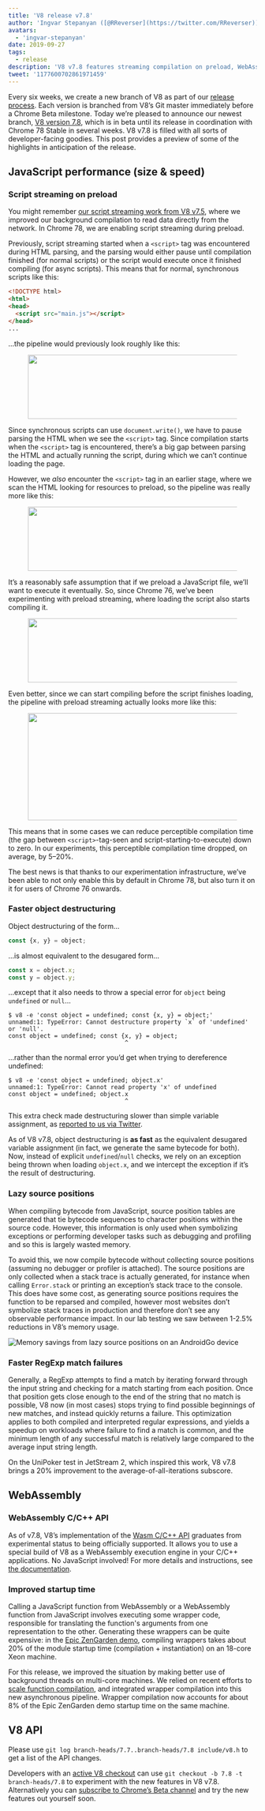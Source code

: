 ```yaml
---
title: 'V8 release v7.8'
author: 'Ingvar Stepanyan ([@RReverser](https://twitter.com/RReverser)), the lazy sourcerer'
avatars:
  - 'ingvar-stepanyan'
date: 2019-09-27
tags:
  - release
description: 'V8 v7.8 features streaming compilation on preload, WebAssembly C API, faster object destructuring and RegExp matching, and improved startup times.'
tweet: '1177600702861971459'
---
```

Every six weeks, we create a new branch of V8 as part of our [release process](/docs/release-process). Each version is branched from V8’s Git master immediately before a Chrome Beta milestone. Today we’re pleased to announce our newest branch, [V8 version 7.8](https://chromium.googlesource.com/v8/v8.git/+log/branch-heads/7.8), which is in beta until its release in coordination with Chrome 78 Stable in several weeks. V8 v7.8 is filled with all sorts of developer-facing goodies. This post provides a preview of some of the highlights in anticipation of the release.

## JavaScript performance (size & speed)

### Script streaming on preload

You might remember [our script streaming work from V8 v7.5](/blog/v8-release-75#script-streaming-directly-from-network), where we improved our background compilation to read data directly from the network. In Chrome 78, we are enabling script streaming during preload.

Previously, script streaming started when a `<script>` tag was encountered during HTML parsing, and the parsing would either pause until compilation finished (for normal scripts) or the script would execute once it finished compiling (for async scripts). This means that for normal, synchronous scripts like this:

```html
<!DOCTYPE html>
<html>
<head>
  <script src="main.js"></script>
</head>
...
```

…the pipeline would previously look roughly like this:

<figure>
  <img src="/_img/v8-release-78/script-streaming-0.svg" width="458" height="130" alt="" loading="lazy"/>
</figure>

Since synchronous scripts can use `document.write()`, we have to pause parsing the HTML when we see the `<script>` tag. Since compilation starts when the `<script>` tag is encountered, there’s a big gap between parsing the HTML and actually running the script, during which we can’t continue loading the page.

However, we _also_ encounter the `<script>` tag in an earlier stage, where we scan the HTML looking for resources to preload, so the pipeline was really more like this:

<figure>
  <img src="/_img/v8-release-78/script-streaming-1.svg" width="600" height="130" alt="" loading="lazy"/>
</figure>

It’s a reasonably safe assumption that if we preload a JavaScript file, we’ll want to execute it eventually. So, since Chrome 76, we’ve been experimenting with preload streaming, where loading the script also starts compiling it.

<figure>
  <img src="/_img/v8-release-78/script-streaming-2.svg" width="495" height="130" alt="" loading="lazy"/>
</figure>

Even better, since we can start compiling before the script finishes loading, the pipeline with preload streaming actually looks more like this:

<figure>
  <img src="/_img/v8-release-78/script-streaming-3.svg" width="480" height="217" alt="" loading="lazy"/>
</figure>

This means that in some cases we can reduce perceptible compilation time (the gap between `<script>`-tag-seen and script-starting-to-execute) down to zero. In our experiments, this perceptible compilation time dropped, on average, by 5–20%.

The best news is that thanks to our experimentation infrastructure, we’ve been able to not only enable this by default in Chrome 78, but also turn it on it for users of Chrome 76 onwards.

### Faster object destructuring

Object destructuring of the form…

```js
const {x, y} = object;
```

…is almost equivalent to the desugared form...

```js
const x = object.x;
const y = object.y;
```

…except that it also needs to throw a special error for `object` being `undefined` or `null`...

```
$ v8 -e 'const object = undefined; const {x, y} = object;'
unnamed:1: TypeError: Cannot destructure property `x` of 'undefined' or 'null'.
const object = undefined; const {x, y} = object;
                                 ^
```

…rather than the normal error you’d get when trying to dereference undefined:

```
$ v8 -e 'const object = undefined; object.x'
unnamed:1: TypeError: Cannot read property 'x' of undefined
const object = undefined; object.x
                                 ^
```

This extra check made destructuring slower than simple variable assignment, as [reported to us via Twitter](https://twitter.com/mkubilayk/status/1166360933087752197).

As of V8 v7.8, object destructuring is **as fast** as the equivalent desugared variable assignment (in fact, we generate the same bytecode for both). Now, instead of explicit `undefined`/`null` checks, we rely on an exception being thrown when loading `object.x`, and we intercept the exception if it’s the result of destructuring.

### Lazy source positions

When compiling bytecode from JavaScript, source position tables are generated that tie bytecode sequences to character positions within the source code. However, this information is only used when symbolizing exceptions or performing developer tasks such as debugging and profiling and so this is largely wasted memory.

To avoid this, we now compile bytecode without collecting source positions (assuming no debugger or profiler is attached). The source positions are only collected when a stack trace is actually generated, for instance when calling `Error.stack` or printing an exception’s stack trace to the console. This does have some cost, as generating source positions requires the function to be reparsed and compiled, however most websites don’t symbolize stack traces in production and therefore don’t see any observable performance impact. In our lab testing we saw between 1-2.5% reductions in V8’s memory usage.

![Memory savings from lazy source positions on an AndroidGo device](/_img/v8-release-78/memory-savings.svg)

### Faster RegExp match failures

Generally, a RegExp attempts to find a match by iterating forward through the input string and checking for a match starting from each position. Once that position gets close enough to the end of the string that no match is possible, V8 now (in most cases) stops trying to find possible beginnings of new matches, and instead quickly returns a failure. This optimization applies to both compiled and interpreted regular expressions, and yields a speedup on workloads where failure to find a match is common, and the minimum length of any successful match is relatively large compared to the average input string length.

On the UniPoker test in JetStream 2, which inspired this work, V8 v7.8 brings a 20% improvement to the average-of-all-iterations subscore.

## WebAssembly

### WebAssembly C/C++ API

As of v7.8, V8’s implementation of the [Wasm C/C++ API](https://github.com/WebAssembly/wasm-c-api) graduates from experimental status to being officially supported. It allows you to use a special build of V8 as a WebAssembly execution engine in your C/C++ applications. No JavaScript involved! For more details and instructions, see [the documentation](https://docs.google.com/document/d/1oFPHyNb_eXg6NzrE6xJDNPdJrHMZvx0LqsD6wpbd9vY/edit).

### Improved startup time

Calling a JavaScript function from WebAssembly or a WebAssembly function from JavaScript involves executing some wrapper code, responsible for translating the function's arguments from one representation to the other.  Generating these wrappers can be quite expensive: in the [Epic ZenGarden demo](https://s3.amazonaws.com/mozilla-games/ZenGarden/EpicZenGarden.html), compiling wrappers takes about 20% of the module startup time (compilation + instantiation) on an 18-core Xeon machine.

For this release, we improved the situation by making better use of background threads on multi-core machines. We relied on recent efforts to [scale function compilation](/blog/v8-release-77#wasm-compilation), and integrated wrapper compilation into this new asynchronous pipeline. Wrapper compilation now accounts for about 8% of the Epic ZenGarden demo startup time on the same machine.

## V8 API

Please use `git log branch-heads/7.7..branch-heads/7.8 include/v8.h` to get a list of the API changes.

Developers with an [active V8 checkout](/docs/source-code#using-git) can use `git checkout -b 7.8 -t branch-heads/7.8` to experiment with the new features in V8 v7.8. Alternatively you can [subscribe to Chrome’s Beta channel](https://www.google.com/chrome/browser/beta.html) and try the new features out yourself soon.
